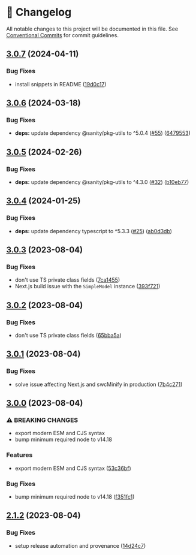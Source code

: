 <!-- markdownlint-disable --><!-- textlint-disable -->

# 📓 Changelog

All notable changes to this project will be documented in this file. See
[Conventional Commits](https://conventionalcommits.org) for commit guidelines.

## [3.0.7](https://github.com/sanity-io/mendoza-js/compare/v3.0.6...v3.0.7) (2024-04-11)

### Bug Fixes

- install snippets in README ([19d0c17](https://github.com/sanity-io/mendoza-js/commit/19d0c171ecb64dde168e812dfad89ec70b349f7f))

## [3.0.6](https://github.com/sanity-io/mendoza-js/compare/v3.0.5...v3.0.6) (2024-03-18)

### Bug Fixes

- **deps:** update dependency @sanity/pkg-utils to ^5.0.4 ([#55](https://github.com/sanity-io/mendoza-js/issues/55)) ([6479553](https://github.com/sanity-io/mendoza-js/commit/64795537dce1367d42001cb0a23ff7ae37ac05f7))

## [3.0.5](https://github.com/sanity-io/mendoza-js/compare/v3.0.4...v3.0.5) (2024-02-26)

### Bug Fixes

- **deps:** update dependency @sanity/pkg-utils to ^4.3.0 ([#32](https://github.com/sanity-io/mendoza-js/issues/32)) ([b10eb77](https://github.com/sanity-io/mendoza-js/commit/b10eb7770335e678f3621bc7ce2937421b9b2ac1))

## [3.0.4](https://github.com/sanity-io/mendoza-js/compare/v3.0.3...v3.0.4) (2024-01-25)

### Bug Fixes

- **deps:** update dependency typescript to ^5.3.3 ([#25](https://github.com/sanity-io/mendoza-js/issues/25)) ([ab0d3db](https://github.com/sanity-io/mendoza-js/commit/ab0d3db68cdbec36576fb3b8372d9ee36ae8e083))

## [3.0.3](https://github.com/sanity-io/mendoza-js/compare/v3.0.2...v3.0.3) (2023-08-04)

### Bug Fixes

- don't use TS private class fields ([7ca1455](https://github.com/sanity-io/mendoza-js/commit/7ca145567e9ccdb73522072bea5197257b5ceb11))
- Next.js build issue with the `SimpleModel` instance ([393f721](https://github.com/sanity-io/mendoza-js/commit/393f7218d1fb77188d253e62e4ccedde681815ca))

## [3.0.2](https://github.com/sanity-io/mendoza-js/compare/v3.0.1...v3.0.2) (2023-08-04)

### Bug Fixes

- don't use TS private class fields ([65bba5a](https://github.com/sanity-io/mendoza-js/commit/65bba5ac3da5e771438c5f7d3228f726333b62dc))

## [3.0.1](https://github.com/sanity-io/mendoza-js/compare/v3.0.0...v3.0.1) (2023-08-04)

### Bug Fixes

- solve issue affecting Next.js and swcMinify in production ([7b4c271](https://github.com/sanity-io/mendoza-js/commit/7b4c2716dc4025b61738d6bdf5a12183b5cb360f))

## [3.0.0](https://github.com/sanity-io/mendoza-js/compare/v2.1.2...v3.0.0) (2023-08-04)

### ⚠ BREAKING CHANGES

- export modern ESM and CJS syntax
- bump minimum required node to v14.18

### Features

- export modern ESM and CJS syntax ([53c36bf](https://github.com/sanity-io/mendoza-js/commit/53c36bf9193e6c5bea0c24289b9189de27f5d78e))

### Bug Fixes

- bump minimum required node to v14.18 ([f351fc1](https://github.com/sanity-io/mendoza-js/commit/f351fc15e0fa55267305a918d065324754cd798e))

## [2.1.2](https://github.com/sanity-io/mendoza-js/compare/v2.1.1...v2.1.2) (2023-08-04)

### Bug Fixes

- setup release automation and provenance ([14d24c7](https://github.com/sanity-io/mendoza-js/commit/14d24c7bf51660848519f9964673fd694e161654))

